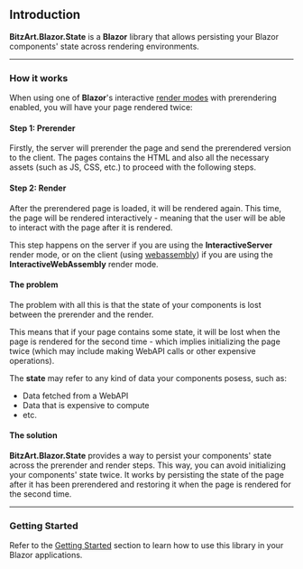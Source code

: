 ## Introduction

**BitzArt.Blazor.State** is a **Blazor** library that allows persisting your Blazor components' state across rendering environments.

---

### How it works

When using one of **Blazor**'s interactive [render modes](https://learn.microsoft.com/en-us/aspnet/core/blazor/components/render-modes) with prerendering enabled, you will have your page rendered twice:

#### Step 1: Prerender

Firstly, the server will prerender the page and send the prerendered version to the client. The pages contains the HTML and also all the necessary assets (such as JS, CSS, etc.) to proceed with the following steps.

#### Step 2: Render

After the prerendered page is loaded, it will be rendered again. This time, the page will be rendered interactively - meaning that the user will be able to interact with the page after it is rendered.

This step happens on the server if you are using the **InteractiveServer** render mode, or on the client (using [webassembly](https://webassembly.org/)) if you are using the **InteractiveWebAssembly** render mode.

#### The problem

The problem with all this is that the state of your components is lost between the prerender and the render.

This means that if your page contains some state, it will be lost when the page is rendered for the second time - which implies initializing the page twice (which may include making WebAPI calls or other expensive operations).

The **state** may refer to any kind of data your components posess, such as:
- Data fetched from a WebAPI
- Data that is expensive to compute
- etc.

#### The solution

**BitzArt.Blazor.State** provides a way to persist your components' state across the prerender and render steps. This way, you can avoid initializing your components' state twice. It works by persisting the state of the page after it has been prerendered and restoring it when the page is rendered for the second time.

---

### Getting Started

Refer to the [Getting Started](02.getting-started.md) section to learn how to use this library in your Blazor applications.